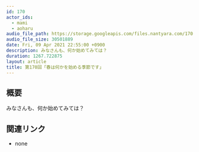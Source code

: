 ```yaml
---
id: 170
actor_ids:
  - mami
  - aoharu
audio_file_path: https://storage.googleapis.com/files.nantyara.com/170.mp3
audio_file_size: 30501889
date: Fri, 09 Apr 2021 22:55:00 +0900
description: みなさんも、何か始めてみては？
duration: 1267.722875
layout: article
title: 第170回「春は何かを始める季節です」
---
```

## 概要

みなさんも、何か始めてみては？

## 関連リンク

* none
